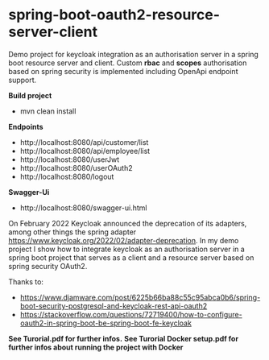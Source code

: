 # spring-boot-oauth2-resource-server-client
Demo project for keycloak integration as an authorisation server in a spring boot resource server and client. Custom **rbac** and **scopes** authorisation based on spring security is implemented including OpenApi endpoint support. 

**Build project**

* mvn clean install


**Endpoints**

* http://localhost:8080/api/customer/list
* http://localhost:8080/api/employee/list
* http://localhost:8080/userJwt
* http://localhost:8080/userOAuth2
* http://localhost:8080/logout

**Swagger-Ui**

* http://localhost:8080/swagger-ui.html

On February 2022 Keycloak announced the deprecation of its adapters, among other things the spring adapter https://www.keycloak.org/2022/02/adapter-deprecation.
In my demo project I show how to integrate keycloak as an authorisation server in a spring boot project that serves as a client and a resource server based on spring security OAuth2.

Thanks to:
* https://www.djamware.com/post/6225b66ba88c55c95abca0b6/spring-boot-security-postgresql-and-keycloak-rest-api-oauth2
* https://stackoverflow.com/questions/72719400/how-to-configure-oauth2-in-spring-boot-be-spring-boot-fe-keycloak

**See Turorial.pdf for further infos.**
**See Turorial Docker setup.pdf for further infos about running the project with Docker**

